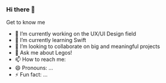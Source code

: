 ### Hi there 👋

Get to know me

- 🔭 I’m currently working on the UX/UI Design field
- 🌱 I’m currently learning Swift
- 👯 I’m looking to collaborate on big and meaningful projects
- 💬 Ask me about Legos!
- 📫 How to reach me: 
- 😄 Pronouns: ...
- ⚡ Fun fact: ...
